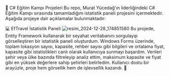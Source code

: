 🌟 C# Eğitim Kampı Projeleri
Bu repo, Murat Yücedağ'ın liderliğindeki C# Eğitim Kampı sırasında tamamladığım istatistik paneli projesini içermektedir. Aşağıda projeye dair açıklamalar bulunmaktadır:

💻 EfTravel İstatistik Paneli
![resim_2024-12-28_174851580](https://github.com/user-attachments/assets/4bb38f2e-cb8a-4018-8fc5-4a2548026696)
Bu projede, Entity Framework kullanarak bir seyahat veritabanını sorgulayıp görselleştiren bir istatistik paneli oluşturdum. Windows Forms üzerinde, toplam lokasyon sayısı, kapasite, rehber sayısı gibi bilgileri ve ortalama fiyat, kapasite gibi istatistikleri canlı olarak kullanıcıya sunmayı başardım. Verileri şehir veya ülke bazında filtreleyip analiz ettim, maksimum kapasite ve fiyat gibi en yüksek değerlere sahip şehirleri belirledim. Kullanıcı dostu bir arayüzle, proje hem görsellik hem de işlevsellik kazandı. 🌟
